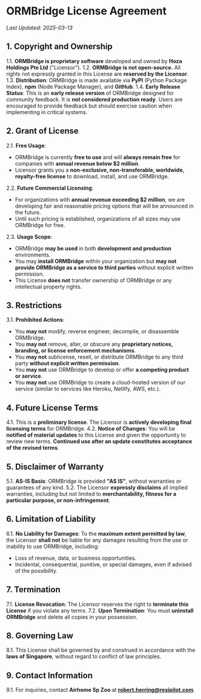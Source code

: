 # **ORMBridge License Agreement**
_Last Updated: 2025-03-13_

## **1. Copyright and Ownership**
1.1. **ORMBridge is proprietary software** developed and owned by **Hoza Holdings Pte Ltd** ("Licensor").
1.2. **ORMBridge is not open-source.** All rights not expressly granted in this License are **reserved by the Licensor**.
1.3. **Distribution**: ORMBridge is made available via **PyPI** (Python Package Index), **npm** (Node Package Manager), and **GitHub**.
1.4. **Early Release Status**: This is an **early release version** of ORMBridge designed for community feedback. It is **not considered production ready**. Users are encouraged to provide feedback but should exercise caution when implementing in critical systems.

## **2. Grant of License**
2.1. **Free Usage**:
   - ORMBridge is currently **free to use** and will **always remain free** for companies with **annual revenue below $2 million**.
   - Licensor grants you a **non-exclusive, non-transferable, worldwide, royalty-free license** to download, install, and use ORMBridge.

2.2. **Future Commercial Licensing**:
   - For organizations with **annual revenue exceeding $2 million**, we are developing fair and reasonable pricing options that will be announced in the future.
   - Until such pricing is established, organizations of all sizes may use ORMBridge for free.

2.3. **Usage Scope**:
   - ORMBridge **may be used** in both **development and production** environments.
   - You may **install ORMBridge** within your organization but **may not provide ORMBridge as a service to third parties** without explicit written permission.
   - This License **does not** transfer ownership of ORMBridge or any intellectual property rights.

## **3. Restrictions**
3.1. **Prohibited Actions**:
   - You **may not** modify, reverse engineer, decompile, or disassemble ORMBridge.
   - You **may not** remove, alter, or obscure any **proprietary notices, branding, or license enforcement mechanisms**.
   - You **may not** sublicense, resell, or distribute ORMBridge to any third party **without explicit written permission**.
   - You **may not** use ORMBridge to develop or offer **a competing product or service**.
   - You **may not** use ORMBridge to create a cloud-hosted version of our service (similar to services like Heroku, Netlify, AWS, etc.).

## **4. Future License Terms**
4.1. This is a **preliminary license**. The Licensor is **actively developing final licensing terms** for ORMBridge.
4.2. **Notice of Changes**: You will be **notified of material updates** to this License and given the opportunity to review new terms. **Continued use after an update constitutes acceptance of the revised terms**.

## **5. Disclaimer of Warranty**
5.1. **AS-IS Basis**: ORMBridge is provided **"AS IS"**, without warranties or guarantees of any kind.
5.2. The Licensor **expressly disclaims** all implied warranties, including but not limited to **merchantability, fitness for a particular purpose, or non-infringement**.

## **6. Limitation of Liability**
6.1. **No Liability for Damages**: To the **maximum extent permitted by law**, the Licensor **shall not** be liable for any damages resulting from the use or inability to use ORMBridge, including:
   - Loss of revenue, data, or business opportunities.
   - Incidental, consequential, punitive, or special damages, even if advised of the possibility.

## **7. Termination**
7.1. **License Revocation**: The Licensor reserves the right to **terminate this License** if you violate any terms.
7.2. **Upon Termination**: You must **uninstall ORMBridge** and delete all copies in your possession.

## **8. Governing Law**
8.1. This License shall be governed by and construed in accordance with the **laws of Singapore**, without regard to conflict of law principles.

## **9. Contact Information**
9.1. For inquiries, contact **Airhome Sp Zoo** at **robert.herring@resipilot.com**.